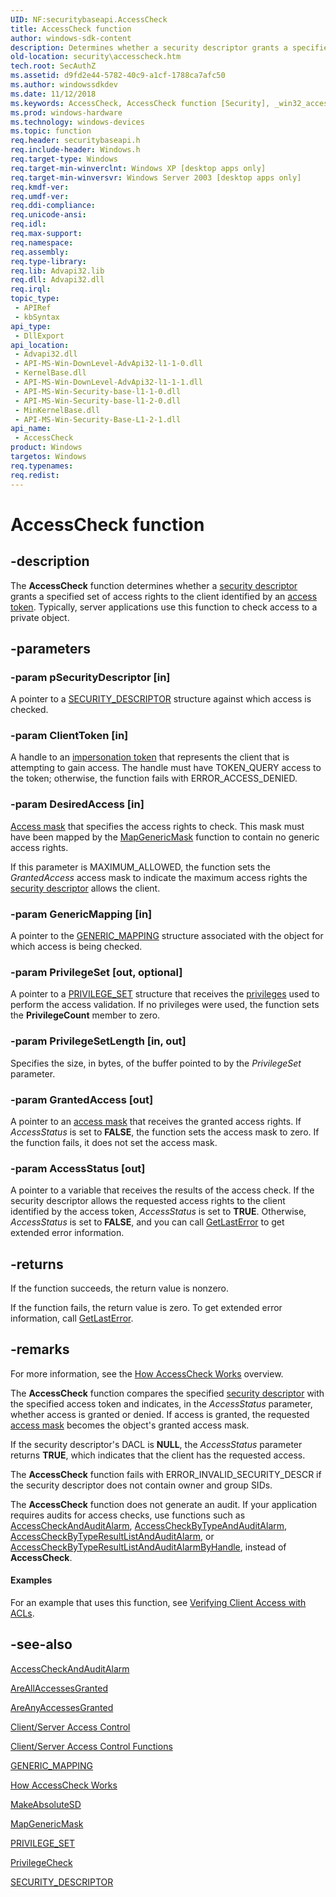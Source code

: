 ```yaml
---
UID: NF:securitybaseapi.AccessCheck
title: AccessCheck function
author: windows-sdk-content
description: Determines whether a security descriptor grants a specified set of access rights to the client identified by an access token.
old-location: security\accesscheck.htm
tech.root: SecAuthZ
ms.assetid: d9fd2e44-5782-40c9-a1cf-1788ca7afc50
ms.author: windowssdkdev
ms.date: 11/12/2018
ms.keywords: AccessCheck, AccessCheck function [Security], _win32_accesscheck, security.accesscheck, securitybaseapi/AccessCheck
ms.prod: windows-hardware
ms.technology: windows-devices
ms.topic: function
req.header: securitybaseapi.h
req.include-header: Windows.h
req.target-type: Windows
req.target-min-winverclnt: Windows XP [desktop apps only]
req.target-min-winversvr: Windows Server 2003 [desktop apps only]
req.kmdf-ver: 
req.umdf-ver: 
req.ddi-compliance: 
req.unicode-ansi: 
req.idl: 
req.max-support: 
req.namespace: 
req.assembly: 
req.type-library: 
req.lib: Advapi32.lib
req.dll: Advapi32.dll
req.irql: 
topic_type:
 - APIRef
 - kbSyntax
api_type:
 - DllExport
api_location:
 - Advapi32.dll
 - API-MS-Win-DownLevel-AdvApi32-l1-1-0.dll
 - KernelBase.dll
 - API-MS-Win-DownLevel-AdvApi32-l1-1-1.dll
 - API-MS-Win-Security-base-l1-1-0.dll
 - API-MS-Win-Security-base-l1-2-0.dll
 - MinKernelBase.dll
 - API-MS-Win-Security-Base-L1-2-1.dll
api_name:
 - AccessCheck
product: Windows
targetos: Windows
req.typenames: 
req.redist: 
---
```


# AccessCheck function


## -description


The <b>AccessCheck</b> function determines whether a <a href="https://msdn.microsoft.com/3e9d7672-2314-45c8-8178-5a0afcfd0c50">security descriptor</a> grants a specified set of access rights to the client identified by an <a href="https://msdn.microsoft.com/0baaa937-f635-4500-8dcd-9dbbd6f4cd02">access token</a>. Typically, server applications use this function to check access to a private object.


## -parameters




### -param pSecurityDescriptor [in]

A pointer to a 
<a href="https://msdn.microsoft.com/653992aa-4e32-4187-b3ac-727e82bfe0b6">SECURITY_DESCRIPTOR</a> structure against which access is checked.


### -param ClientToken [in]

A handle to an <a href="https://msdn.microsoft.com/af511aed-88f5-4b12-ad44-317925297f70">impersonation token</a> that represents the client that is attempting to gain access. The handle must have TOKEN_QUERY access to the token; otherwise, the function fails with ERROR_ACCESS_DENIED.


### -param DesiredAccess [in]

<a href="https://msdn.microsoft.com/0baaa937-f635-4500-8dcd-9dbbd6f4cd02">Access mask</a> that specifies the access rights to check. This mask must have been mapped by the 
<a href="https://msdn.microsoft.com/54b5cd73-4011-4dcf-a951-7350dbd6eeab">MapGenericMask</a> function to contain no generic access rights. 




If this parameter is MAXIMUM_ALLOWED, the function sets the <i>GrantedAccess</i> access mask to indicate the maximum access rights the <a href="https://msdn.microsoft.com/3e9d7672-2314-45c8-8178-5a0afcfd0c50">security descriptor</a> allows the client.


### -param GenericMapping [in]

A pointer to the 
<a href="https://msdn.microsoft.com/e3c49b47-9bc7-4000-a131-449345ebb9cd">GENERIC_MAPPING</a> structure associated with the object for which access is being checked.


### -param PrivilegeSet [out, optional]

A pointer to a 
<a href="https://msdn.microsoft.com/2ee5615c-f684-4062-a6cb-e43e9de3a2fb">PRIVILEGE_SET</a> structure that receives the <a href="https://msdn.microsoft.com/2fe6cfd3-8a2e-4dbe-9fb8-332633daa97a">privileges</a> used to perform the access validation. If no privileges were used, the function sets the <b>PrivilegeCount</b> member to zero.


### -param PrivilegeSetLength [in, out]

Specifies the size, in bytes, of the buffer pointed to by the <i>PrivilegeSet</i> parameter.


### -param GrantedAccess [out]

A pointer to an <a href="https://msdn.microsoft.com/0baaa937-f635-4500-8dcd-9dbbd6f4cd02">access mask</a> that receives the granted access rights. If <i>AccessStatus</i> is set to <b>FALSE</b>, the function sets the access mask to zero. If the function fails, it does not set the access mask.


### -param AccessStatus [out]

A pointer to a variable that receives the results of the access check. If the security descriptor allows the requested access rights to the client identified by the access token, <i>AccessStatus</i> is set to <b>TRUE</b>. Otherwise, <i>AccessStatus</i> is set to <b>FALSE</b>, and you can call 
<a href="https://msdn.microsoft.com/d852e148-985c-416f-a5a7-27b6914b45d4">GetLastError</a> to get extended error information.


## -returns



If the function succeeds, the return value is nonzero.
      

If the function fails, the return value is zero. To get extended error information, call 
<a href="https://msdn.microsoft.com/d852e148-985c-416f-a5a7-27b6914b45d4">GetLastError</a>.




## -remarks



For more information, see the <a href="https://msdn.microsoft.com/dc98b23e-ce42-4d4a-a285-c0b7b5e2a478">How AccessCheck Works</a> overview.

The <b>AccessCheck</b> function compares the specified <a href="https://msdn.microsoft.com/3e9d7672-2314-45c8-8178-5a0afcfd0c50">security descriptor</a> with the specified access token and indicates, in the <i>AccessStatus</i> parameter, whether access is granted or denied. If access is granted, the requested <a href="https://msdn.microsoft.com/0baaa937-f635-4500-8dcd-9dbbd6f4cd02">access mask</a> becomes the object's granted access mask.

If the security descriptor's DACL is <b>NULL</b>, the <i>AccessStatus</i> parameter returns <b>TRUE</b>, which indicates that the client has the requested access.

The <b>AccessCheck</b> function fails with ERROR_INVALID_SECURITY_DESCR if the security descriptor does not contain owner and group SIDs.

The <b>AccessCheck</b> function does not generate an audit. If your application  requires audits for access checks, use functions such as  <a href="https://msdn.microsoft.com/c2d144f4-9eeb-4723-9d28-97cfd1a07274">AccessCheckAndAuditAlarm</a>, <a href="https://msdn.microsoft.com/ea14fd55-e0e4-4bf2-b20e-5874783c16c3">AccessCheckByTypeAndAuditAlarm</a>, <a href="https://msdn.microsoft.com/4b53a15a-5a6b-40c7-acf8-26b1f4bca4ae">AccessCheckByTypeResultListAndAuditAlarm</a>, or <a href="https://msdn.microsoft.com/7d3ddce4-40a2-483d-8cff-48d89313b383">AccessCheckByTypeResultListAndAuditAlarmByHandle</a>, instead of  <b>AccessCheck</b>.


#### Examples

For an example that uses this function, see 
     <a href="https://msdn.microsoft.com/de21968e-4590-4798-9152-43204d55521f">Verifying Client Access with ACLs</a>.

<div class="code"></div>



## -see-also




<a href="https://msdn.microsoft.com/c2d144f4-9eeb-4723-9d28-97cfd1a07274">AccessCheckAndAuditAlarm</a>



<a href="https://msdn.microsoft.com/91349693-8667-49dd-a813-657497b7d467">AreAllAccessesGranted</a>



<a href="https://msdn.microsoft.com/4bac6ebc-716a-4725-b9e6-a109b27dfc18">AreAnyAccessesGranted</a>



<a href="https://msdn.microsoft.com/8301ed4f-9458-410b-af19-4f055656005a">Client/Server Access Control </a>



<a href="https://msdn.microsoft.com/en-us/library/Aa375742(v=VS.85).aspx">Client/Server Access Control Functions</a>



<a href="https://msdn.microsoft.com/e3c49b47-9bc7-4000-a131-449345ebb9cd">GENERIC_MAPPING</a>



<a href="https://msdn.microsoft.com/dc98b23e-ce42-4d4a-a285-c0b7b5e2a478">How AccessCheck Works</a>



<a href="https://msdn.microsoft.com/47c75071-f10d-43cf-a841-2dd49fc39afa">MakeAbsoluteSD</a>



<a href="https://msdn.microsoft.com/54b5cd73-4011-4dcf-a951-7350dbd6eeab">MapGenericMask</a>



<a href="https://msdn.microsoft.com/2ee5615c-f684-4062-a6cb-e43e9de3a2fb">PRIVILEGE_SET</a>



<a href="https://msdn.microsoft.com/a73d934a-1abf-4e60-bf0a-6c4629f28f7a">PrivilegeCheck</a>



<a href="https://msdn.microsoft.com/653992aa-4e32-4187-b3ac-727e82bfe0b6">SECURITY_DESCRIPTOR</a>
 

 


